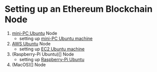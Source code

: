 # Setting up an Ethereum Blockchain Node

1. [mini-PC Ubuntu](https://github.com/Ramzgate/node_setup/blob/main/ubuntu_node.md) Node
    - setting up [mini-PC Ubuntu machine](https://github.com/Ramzgate/node_setup/blob/main/ubuntu_os.md)
2. [AWS Ubuntu](https://github.com/Ramzgate/node_setup/blob/main/aws_ubuntu.md) Node
    - setting up [EC2 Ubuntu machine]()
3. (Raspberry-Pi Ubuntu)[] Node
    - setting up [Raspberry-Pi Ubuntu](https://github.com/Ramzgate/node_setup/blob/main/raspberry_pi_node.md)
4. (MacOS)[] Node

